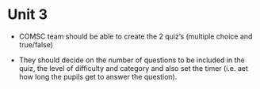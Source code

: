 # Unit 3

* COMSC team should be able to create the 2 quiz’s (multiple choice and true/false)

* They should decide on the number of questions to be included in the quiz, the level of difficulty and category and also set the timer (i.e. aet how long the pupils get to answer the question). 
